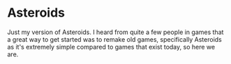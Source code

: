 # Asteroids

Just my version of Asteroids. I heard from quite a few people in games that
a great way to get started was to remake old games, specifically Asteroids as
it's extremely simple compared to games that exist today, so here we are.

